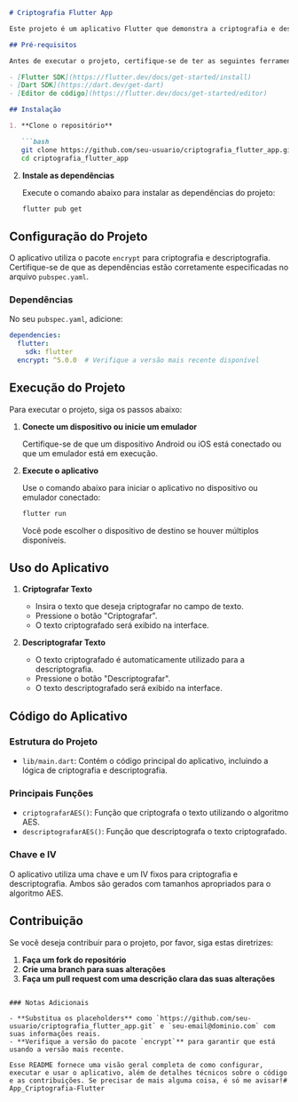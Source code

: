 ```markdown
# Criptografia Flutter App

Este projeto é um aplicativo Flutter que demonstra a criptografia e descriptografia de textos usando o algoritmo AES. O aplicativo permite ao usuário criptografar e descriptografar textos diretamente na interface.

## Pré-requisitos

Antes de executar o projeto, certifique-se de ter as seguintes ferramentas instaladas:

- [Flutter SDK](https://flutter.dev/docs/get-started/install)
- [Dart SDK](https://dart.dev/get-dart)
- [Editor de código](https://flutter.dev/docs/get-started/editor)

## Instalação

1. **Clone o repositório**

   ```bash
   git clone https://github.com/seu-usuario/criptografia_flutter_app.git
   cd criptografia_flutter_app
   ```

2. **Instale as dependências**

   Execute o comando abaixo para instalar as dependências do projeto:

   ```bash
   flutter pub get
   ```

## Configuração do Projeto

O aplicativo utiliza o pacote `encrypt` para criptografia e descriptografia. Certifique-se de que as dependências estão corretamente especificadas no arquivo `pubspec.yaml`.

### Dependências

No seu `pubspec.yaml`, adicione:

```yaml
dependencies:
  flutter:
    sdk: flutter
  encrypt: ^5.0.0  # Verifique a versão mais recente disponível
```

## Execução do Projeto

Para executar o projeto, siga os passos abaixo:

1. **Conecte um dispositivo ou inicie um emulador**

   Certifique-se de que um dispositivo Android ou iOS está conectado ou que um emulador está em execução.

2. **Execute o aplicativo**

   Use o comando abaixo para iniciar o aplicativo no dispositivo ou emulador conectado:

   ```bash
   flutter run
   ```

   Você pode escolher o dispositivo de destino se houver múltiplos disponíveis.

## Uso do Aplicativo

1. **Criptografar Texto**

   - Insira o texto que deseja criptografar no campo de texto.
   - Pressione o botão "Criptografar".
   - O texto criptografado será exibido na interface.

2. **Descriptografar Texto**

   - O texto criptografado é automaticamente utilizado para a descriptografia.
   - Pressione o botão "Descriptografar".
   - O texto descriptografado será exibido na interface.

## Código do Aplicativo

### Estrutura do Projeto

- `lib/main.dart`: Contém o código principal do aplicativo, incluindo a lógica de criptografia e descriptografia.

### Principais Funções

- `criptografarAES()`: Função que criptografa o texto utilizando o algoritmo AES.
- `descriptografarAES()`: Função que descriptografa o texto criptografado.

### Chave e IV

O aplicativo utiliza uma chave e um IV fixos para criptografia e descriptografia. Ambos são gerados com tamanhos apropriados para o algoritmo AES.

## Contribuição

Se você deseja contribuir para o projeto, por favor, siga estas diretrizes:

1. **Faça um fork do repositório**
2. **Crie uma branch para suas alterações**
3. **Faça um pull request com uma descrição clara das suas alterações**

```

### Notas Adicionais

- **Substitua os placeholders** como `https://github.com/seu-usuario/criptografia_flutter_app.git` e `seu-email@dominio.com` com suas informações reais.
- **Verifique a versão do pacote `encrypt`** para garantir que está usando a versão mais recente.

Esse README fornece uma visão geral completa de como configurar, executar e usar o aplicativo, além de detalhes técnicos sobre o código e as contribuições. Se precisar de mais alguma coisa, é só me avisar!# App_Criptografia-Flutter
